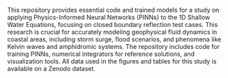 This repository provides essential code and trained models for a study on applying Physics-Informed Neural Networks (PINNs) to the 1D Shallow Water Equations, focusing on closed boundary reflection test cases. This research is crucial for accurately modeling geophysical fluid dynamics in coastal areas, including storm surge, flood scenarios, and phenomena like Kelvin waves and amphidromic systems. The repository includes code for training PINNs, numerical integrators for reference solutions, and visualization tools. All data used in the figures and tables for this study is available on a Zenodo dataset.
